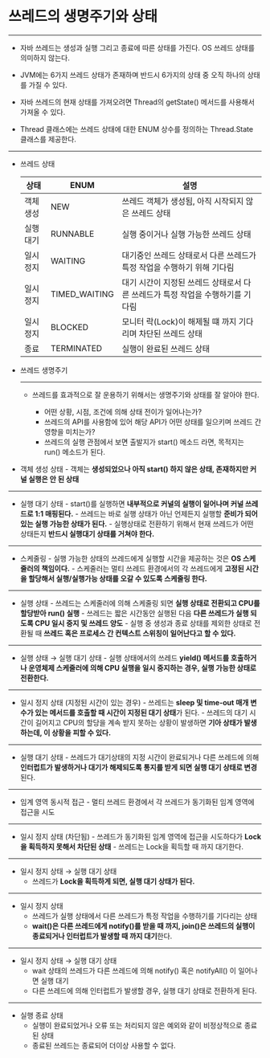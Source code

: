 # 쓰레드의 생명주기와 상태
---

* 자바 쓰레드는 생성과 실행 그리고 종료에 따른 상태를 가진다. OS 쓰레드 상태를 의미하지 않는다.

* JVM에는 6가지 쓰레드 상태가 존재하며 반드시 6가지의 상태 중 오직 하나의 상태를 가질 수 있다.

* 자바 쓰레드의 현재 상태를 가져오려면 Thread의 getState() 메서드를 사용해서 가져올 수 있다.

* Thread 클래스에는 쓰레드 상태에 대한 ENUM 상수를 정의하는 Thread.State 클래스를 제공한다.
---

- 쓰레드 상태


    | 상태 | ENUM | 설명 |
    | --- | --- | --- |
    | 객체 생성 | NEW | 쓰레드 객체가 생성됨, 아직 시작되지 않은 쓰레드 상태 |
    | 실행 대기  | RUNNABLE | 실행 중이거나 실행 가능한 쓰레드 상태 |
    | 일시 정지  | WAITING | 대기중인 쓰레드 상태로서 다른 쓰레드가 특정 작업을 수행하기 위해 기다림 |
    | 일시 정지 | TIMED_WAITING | 대기 시간이 지정된 쓰레드 상태로서 다른 쓰레드가 특정 작업을 수행하기를 기다림 |
    | 일시 정지  | BLOCKED | 모니터 락(Lock)이 해제될 떄 까지 기다리며 차단된 쓰레드 상태 |
    | 종료 | TERMINATED | 실행이 완료된 쓰레드 상태 |

- 쓰레드 생명주기

  ---

  * 쓰레드를 효과적으로 잘 운용하기 위해서는 생명주기와 상태를 잘 알아야 한다.

    *   어떤 상황, 시점, 조건에 의해 상태 전이가 일어나는가?
    * 쓰레드의 API를 사용함에 있어 해당 API가 어떤 상태를 일으키며 쓰레드 간 영향을 미치는가?
    * 쓰레드의 실행 관점에서 보면 출발지가 start() 메소드 라면, 목적지는 run() 메소드가 된다.


- 객체 생성 상태
        - 객체는 **생성되었으나 아직 start() 하지 않은 상태, 존재하지만 커널 실행은 안 된 상태**
---

- 실행 대기 상태
        - start()를 실행하면 **내부적으로 커널의 실행이 일어나며 커널 쓰레드로 1:1 매핑된다.**
        - 쓰레드는 바로 실행 상태가 아닌 언제든지 실행할 **준비가 되어 있는 실행 가능한 상태가 된다.**
        - 실행상태로 전환하기 위해서 현재 쓰레드가 어떤 상태든지 **반드시 실행대기 상태를 거쳐야 한다.**
---

- 스케줄링
        - 실행 가능한 상태의 쓰레드에게 실행할 시간을 제공하는 것은 **OS 스케줄러의 책임이다.**
        - 스케줄러는 멀티 쓰레드 환경에서의 각 쓰레드에게 **고정된 시간을 할당해서 실행/실행가능 상태를 오갈 수 있도록 스케줄링 한다.**

---

- 실행 상태
        - 쓰레드는 스케줄러에 의해 스케줄링 되면 **실행 상태로 전환되고 CPU를 할당받아 run() 실행**
        - 쓰레드는 짧은 시간동안 실행된 다음 **다른 쓰레드가 실행 되도록 CPU 일시 중지 및 쓰레드 양도**
        - 실행 중 생성과 종료 상태를 제외한 상태로 전환될 때 **쓰레드 혹은 프로세스 간 컨텍스트 스위칭이 일어난다고 할 수 있다.**

---

- 실행 상태 → 실행 대기 상태
        - 실행 상태에서의 쓰레드 **yield() 메서드를 호출하거나 운영체제 스케줄러에 의해 CPU 실행을 일시 중지하는 경우, 실행 가능한 상태로 전환한다.**

---

- 일시 정지 상태 (지정된 시간이 있는 경우)
        - 쓰레드는 **sleep 및 time-out 매개 변수가 있는 메서드를 호출할 때 시간이 지정된 대기 상태**가 된다.
        - 쓰레드의 대기 시간이 길어지고 CPU의 할당을 계속 받지 못하는 상황이 발생하면 **기아 상태가 발생하는데, 이 상황을 피할 수 있다.**

---

- 실행 대기 상태
        - 쓰레드가 대기상태의 지정 시간이 완료되거나 다른 쓰레드에 의해 **인터럽트가 발생하거나 대기가 해제되도록 통지를 받게 되면 실행 대기 상태로 변경**된다.

---

- 임계 영역 동시적 접근
        - 멀티 쓰레드 환경에서 각 쓰레드가 동기화된 임계 영역에 접근을 시도

---

- 일시 정지 상태 (차단됨)
        - 쓰레드가 동기화된 임계 영역에 접근을 시도하다가 **Lock을 획득하지 못해서 차단된 상태**
        - 쓰레드는 Lock을 획득할 때 까지 대기한다.

---

- 일시 정지 상태 → 실행 대기 상태
  - 쓰레드가 **Lock을 획득하게 되면, 실행 대기 상태가 된다.**

---

- 일시 정지 상태
    - 쓰레드가 실행 상태에서 다른 쓰레드가 특정 작업을 수행하기를 기다리는 상태
    - **wait()은 다른 쓰레드에게 notify()를 받을 때 까지, join()은 쓰레드의 실행이 종료되거나
      인터럽트가 발생할 때 까지 대기**한다.

---

- 일시 정지 상태 → 실행 대기 상태
    - wait 상태의 쓰레드가 다른 쓰레드에 의해 notify() 혹은 notifyAll() 이 일어나면 실행 대기
    - 다른 쓰레드에 의해 인터럽트가 발생할 경우, 실행 대기 상태로 전환하게 된다.

---   

- 실행 종료 상태
    - 실행이 완료되었거나 오류 또는 처리되지 않은 예외와 같이 비정상적으로 종료된 상태
    - 종료된 쓰레드는 종료되어 더이상 사용할 수 없다.